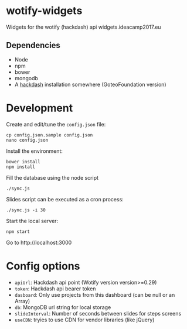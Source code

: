 # wotify-widgets
Widgets for the wotify (hackdash) api widgets.ideacamp2017.eu

## Dependencies

-  Node
-  npm
-  bower
-  mongodb
-  A [hackdash](https://github.com/GoteoFoundation/hackdash) installation somewhere (GoteoFoundation version)

# Development

Create and edit/tune the `config.json` file:

```
cp config.json.sample config.json
nano config.json
```

Install the environment:

```
bower install
npm install
```

Fill the database using the node script

```
./sync.js
```

Slides script can be executed as a cron process:

```
./sync.js -i 30
```

Start the local server:

```
npm start
```

Go to http://localhost:3000

# Config options

* `apiUrl`: Hackdash api point (Wotify version version>=0.29)
* `token`: Hackdash api bearer token
* `dasboard`: Only use projects from this dashboard (can be null or an Array)
* `db`: MongoDB url string for local storage
* `slideInterval`: Number of seconds between slides for steps screens
* `useCDN`: tryies to use CDN for vendor libraries (like jQuery)
